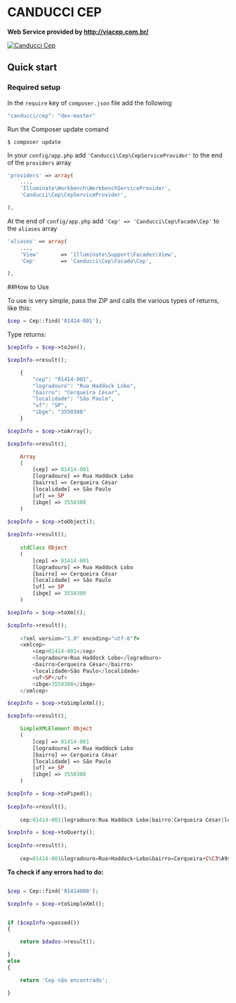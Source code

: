 # CANDUCCI CEP

__Web Service provided by http://viacep.com.br/__

[![Canducci Cep](https://rbofmg-sn3302.files.1drv.com/y3p8AkJ61QPgaBciQr7eYXQXiRi_7vKvXeeS_iKg4LYLtV40qPSzTgl55vh1CklI1U_9afR401m-1tKo_teUQMxFXOuZP3ZW8gRjgVWzYQaLSxFdSyrznBiv0wH5i6sI9irnoOl6Nwgv1ZES9w927pS2Q/cep.png)](https://packagist.org/packages/canducci/cep)

## Quick start

### Required setup

In the `require` key of `composer.json` file add the following

```PHP
"canducci/cep": "dev-master"
```

Run the Composer update comand

    $ composer update

In your `config/app.php` add `'Canducci\Cep\CepServiceProvider'` to the end of the `providers` array

```PHP
'providers' => array(
    ...,
    'Illuminate\Workbench\WorkbenchServiceProvider',
    'Canducci\Cep\CepServiceProvider',

),
```

At the end of `config/app.php` add `'Cep' => 'Canducci\Cep\Facade\Cep'` to the `aliases` array

```PHP
'aliases' => array(
    ...,
    'View'       => 'Illuminate\Support\Facades\View',
    'Cep'        => 'Canducci\Cep\Facade\Cep',

),
```

##How to Use

To use is very simple, pass the ZIP and calls the various types of returns, like this:

```PHP
$cep = Cep::find('01414-001');
```

Type returns:
```PHP    
$cepInfo = $cep->toJon();

$cepInfo->result();

    {
        "cep": "01414-001",
        "logradouro": "Rua Haddock Lobo",
        "bairro": "Cerqueira César",
        "localidade": "São Paulo",
        "uf": "SP",
        "ibge": "3550308"
    }
```

```PHP    
$cepInfo = $cep->toArray();

$cepInfo->result();

    Array
    (
        [cep] => 01414-001
        [logradouro] => Rua Haddock Lobo
        [bairro] => Cerqueira César
        [localidade] => São Paulo
        [uf] => SP
        [ibge] => 3550308
    )
```

```PHP    
$cepInfo = $cep->toObject();
    
$cepInfo->result();
    
    stdClass Object
    (
        [cep] => 01414-001
        [logradouro] => Rua Haddock Lobo
        [bairro] => Cerqueira César
        [localidade] => São Paulo
        [uf] => SP
        [ibge] => 3550308
    )
```

```PHP    
$cepInfo = $cep->toXml();

$cepInfo->result();
    
    <?xml version="1.0" encoding="utf-8"?>
    <xmlcep>
    	<cep>01414-001</cep>
    	<logradouro>Rua Haddock Lobo</logradouro>
    	<bairro>Cerqueira César</bairro>
    	<localidade>São Paulo</localidade>
    	<uf>SP</uf>
    	<ibge>3550308</ibge>
    </xmlcep>
```

```PHP    
$cepInfo = $cep->toSimpleXml();

$cepInfo->result();

    SimpleXMLElement Object
    (
        [cep] => 01414-001
        [logradouro] => Rua Haddock Lobo
        [bairro] => Cerqueira César
        [localidade] => São Paulo
        [uf] => SP
        [ibge] => 3550308
    )
```

```PHP    
$cepInfo = $cep->toPiped();
    
$cepInfo->result();
    
    cep:01414-001|logradouro:Rua Haddock Lobo|bairro:Cerqueira César|localidade:São Paulo|uf:SP|ibge:3550308
```
    
```PHP    
$cepInfo = $cep->toQuerty();
    
$cepInfo->result();
    
    cep=01414-001&logradouro=Rua+Haddock+Lobo&bairro=Cerqueira+C%C3%A9sar&localidade=S%C3%A3o+Paulo&uf=SP&ibge=3550308
```   
    
__To check if any errors had to do:__

```PHP

$cep = Cep::find('01414000');

$cepInfo = $cep->toSimpleXml();


if ($cepInfo->passed())
{

    return $dados->result();

}
else
{

    return 'Cep não encontrado';

}


```
